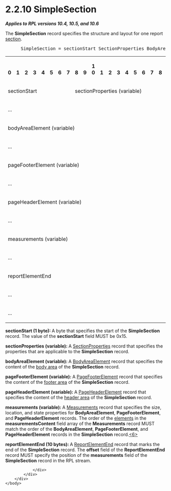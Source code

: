 <html dir="LTR" xmlns:mshelp="http://msdn.microsoft.com/mshelp" xmlns:ddue="http://ddue.schemas.microsoft.com/authoring/2003/5" xmlns:xlink="http://www.w3.org/1999/xlink" xmlns:tool="http://www.microsoft.com/tooltip">
    <head>
        <meta http-equiv="Content-Type" content="text/html; CHARSET=utf-8"></meta>
        <meta name="save" content="history"></meta>
        <title>2.2.10 SimpleSection</title>
        <xml>
            <mshelp:toctitle title="2.2.10 SimpleSection"></mshelp:toctitle>
            <mshelp:rltitle title="[MS-RPL]: SimpleSection"></mshelp:rltitle>
            <mshelp:keyword index="A" term="44afa6af-81c8-42aa-b6cf-77faf60ee77b"></mshelp:keyword>
            <mshelp:attr name="DCSext.ContentType" value="open specification"></mshelp:attr>
            <mshelp:attr name="AssetID" value="44afa6af-81c8-42aa-b6cf-77faf60ee77b"></mshelp:attr>
            <mshelp:attr name="TopicType" value="kbRef"></mshelp:attr>
            <mshelp:attr name="DCSext.Title" value="[MS-RPL]: SimpleSection" />
        </xml>
    </head>
    <body>
        <div id="header">
            <h1 class="heading">2.2.10 SimpleSection</h1>
        </div>
        <div id="mainSection">
            <div id="mainBody">
                <div id="allHistory" class="saveHistory"></div>
                <div id="sectionSection0" class="section" name="collapseableSection">
                    

<p><b><i>Applies to RPL versions 10.4, 10.5, and 10.6</i></b></p>

<p>The <b>SimpleSection</b> record specifies the structure and
layout for one report <a href="75ae48f7-746b-4b41-919c-6699fa28b3ef.html#gt_49a2b98a-d101-4889-9108-87f567e758cf">section</a>.          
</p>

<dl>
<dd>
<div><pre> SimpleSection = sectionStart SectionProperties BodyAreaElement [PageFooterElement] [PageHeaderElement] Measurements ReportElementEnd
</pre></div>
</dd></dl>

<table>
 <tr>
  <th><p><br>0</p></th>
  <th><p><br>1</p></th>
  <th><p><br>2</p></th>
  <th><p><br>3</p></th>
  <th><p><br>4</p></th>
  <th><p><br>5</p></th>
  <th><p><br>6</p></th>
  <th><p><br>7</p></th>
  <th><p><br>8</p></th>
  <th><p><br>9</p></th>
  <th><p>1<br>0</p></th>
  <th><p><br>1</p></th>
  <th><p><br>2</p></th>
  <th><p><br>3</p></th>
  <th><p><br>4</p></th>
  <th><p><br>5</p></th>
  <th><p><br>6</p></th>
  <th><p><br>7</p></th>
  <th><p><br>8</p></th>
  <th><p><br>9</p></th>
  <th><p>2<br>0</p></th>
  <th><p><br>1</p></th>
  <th><p><br>2</p></th>
  <th><p><br>3</p></th>
  <th><p><br>4</p></th>
  <th><p><br>5</p></th>
  <th><p><br>6</p></th>
  <th><p><br>7</p></th>
  <th><p><br>8</p></th>
  <th><p><br>9</p></th>
  <th><p>3<br>0</p></th>
  <th><p><br>1</p></th>
 </tr>
 <tr>
  <td colspan="8">
  <p>sectionStart</p>
  </td>
  <td colspan="24">
  <p>sectionProperties
  (variable)</p>
  </td>
 </tr>
 <tr>
  <td colspan="32">
  <p>...</p>
  </td>
 </tr>
 <tr>
  <td colspan="32">
  <p>bodyAreaElement
  (variable)</p>
  </td>
 </tr>
 <tr>
  <td colspan="32">
  <p>...</p>
  </td>
 </tr>
 <tr>
  <td colspan="32">
  <p>pageFooterElement
  (variable)</p>
  </td>
 </tr>
 <tr>
  <td colspan="32">
  <p>...</p>
  </td>
 </tr>
 <tr>
  <td colspan="32">
  <p>pageHeaderElement
  (variable)</p>
  </td>
 </tr>
 <tr>
  <td colspan="32">
  <p>...</p>
  </td>
 </tr>
 <tr>
  <td colspan="32">
  <p>measurements
  (variable)</p>
  </td>
 </tr>
 <tr>
  <td colspan="32">
  <p>...</p>
  </td>
 </tr>
 <tr>
  <td colspan="32">
  <p>reportElementEnd</p>
  </td>
 </tr>
 <tr>
  <td colspan="32">
  <p>...</p>
  </td>
 </tr>
 <tr>
  <td colspan="16">
  <p>...</p>
  </td>
  
 </tr>
</table>

<p><b>sectionStart (1 byte): </b>A byte that specifies
the start of the <b>SimpleSection</b> record. The value of the <b>sectionStart</b>
field MUST be 0x15.</p>

<p><b>sectionProperties (variable): </b>A <a href="fcc4e2ea-6155-4426-80fa-7859b51a8394.html">SectionProperties</a> record
that specifies the properties that are applicable to the <b>SimpleSection</b>
record.</p>

<p><b>bodyAreaElement (variable): </b>A <a href="95a5d250-a0be-4523-9c2f-9c10552ab136.html">BodyAreaElement</a> record
that specifies the content of the <a href="75ae48f7-746b-4b41-919c-6699fa28b3ef.html#gt_575a1308-df3d-4439-a039-54feac0baf23">body area</a> of the <b>SimpleSection</b>
record.</p>

<p><b>pageFooterElement (variable): </b>A <a href="c6b17d7f-d30f-475d-9839-ff97d9d7d69a.html">PageFooterElement</a> record
that specifies the content of the <a href="75ae48f7-746b-4b41-919c-6699fa28b3ef.html#gt_d81590ae-1ae4-4d08-9752-093dcb419410">footer area</a> of the <b>SimpleSection</b>
record.</p>

<p><b>pageHeaderElement (variable): </b>A <a href="42322dd8-21a8-4c45-9567-393dfa424736.html">PageHeaderElement</a> record
that specifies the content of the <a href="75ae48f7-746b-4b41-919c-6699fa28b3ef.html#gt_960b6fc2-f08e-4188-9520-f9f2fb2ad4d2">header area</a> of the <b>SimpleSection</b>
record.</p>

<p><b>measurements (variable): </b>A <a href="5c5210d9-a82b-4040-8e79-800e2ee51b52.html">Measurements</a> record that
specifies the size, location, and state properties for <b>BodyAreaElement</b>, <b>PageFooterElement</b>,
and <b>PageHeaderElement</b> records. The order of the <a href="75ae48f7-746b-4b41-919c-6699fa28b3ef.html#gt_f633cdb5-cb63-4197-ad01-e7b02a745fdb">elements</a> in the <b>measurementsContent</b>
field array of the <b>Measurements</b> record MUST match the order of the <b>BodyAreaElement</b>,
<b>PageFooterElement</b>, and <b>PageHeaderElement</b> records in the <b>SimpleSection</b>
record.<a id="Appendix_A_Target_6"></a><a href="1d022514-2a2f-41df-b2f8-36f19e474fa5.html#Appendix_A_6" aria-label="Product behavior note 6">&lt;6&gt;</a></p>

<p><b>reportElementEnd (10 bytes): </b>A <a href="75f1a870-2f17-4806-b286-e67c7239e103.html">ReportElementEnd</a> record
that marks the end of the <b>SimpleSection</b> record. The <b>offset</b> field
of the <b>ReportElementEnd</b> record MUST specify the position of the <b>measurements</b>
field of the <b>SimpleSection</b> record in the RPL stream.</p>


                </div>
            </div>
        </div>
    </body>
</html>